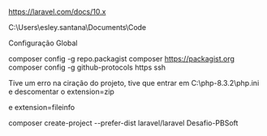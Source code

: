 https://laravel.com/docs/10.x


C:\Users\esley.santana\Documents\Code



Configuração Global


composer config -g repo.packagist composer https://packagist.org
composer config -g github-protocols https ssh

Tive um erro na ciração do projeto, tive que entrar em C:\php-8.3.2\php.ini
e descomentar o extension=zip

e extension=fileinfo


composer create-project --prefer-dist laravel/laravel Desafio-PBSoft
